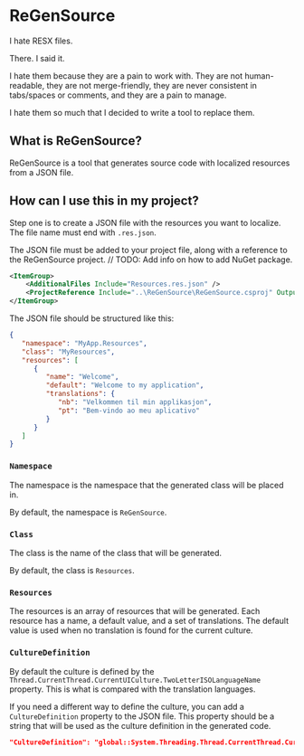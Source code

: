 # ReGenSource

I hate RESX files.

There. I said it.

I hate them because they are a pain to work with. They are not human-readable, they are not merge-friendly, they are never consistent in tabs/spaces or comments, and they are a pain to manage.

I hate them so much that I decided to write a tool to replace them.

## What is ReGenSource?

ReGenSource is a tool that generates source code with localized resources from a JSON file.

## How can I use this in my project?

Step one is to create a JSON file with the resources you want to localize. The file name must end with `.res.json`.

The JSON file must be added to your project file, along with a reference to the ReGenSource project. // TODO: Add info on how to add NuGet package.

```xml
<ItemGroup>
    <AdditionalFiles Include="Resources.res.json" />
    <ProjectReference Include="..\ReGenSource\ReGenSource.csproj" OutputItemType="Analyzer" ReferenceOutputAssembly="false" />
</ItemGroup>
```

The JSON file should be structured like this:

```json
{
   "namespace": "MyApp.Resources",
   "class": "MyResources",
   "resources": [
      {
         "name": "Welcome",
         "default": "Welcome to my application",
         "translations": {
            "nb": "Velkommen til min applikasjon",
            "pt": "Bem-vindo ao meu aplicativo"
         }
      }
   ]
}
```

### `Namespace`

The namespace is the namespace that the generated class will be placed in.

By default, the namespace is `ReGenSource`.

### `Class`

The class is the name of the class that will be generated.

By default, the class is `Resources`.

### `Resources`

The resources is an array of resources that will be generated. Each resource has a name, a default value, and a set of translations. The default value is used when no translation is found for the current culture.

### `CultureDefinition`

By default the culture is defined by the `Thread.CurrentThread.CurrentUICulture.TwoLetterISOLanguageName` property. This is what is compared with the translation languages.

If you need a different way to define the culture, you can add a `CultureDefinition` property to the JSON file. This property should be a string that will be used as the culture definition in the generated code.

```json
"CultureDefinition": "global::System.Threading.Thread.CurrentThread.CurrentUICulture.TwoLetterISOLanguageName"
```

